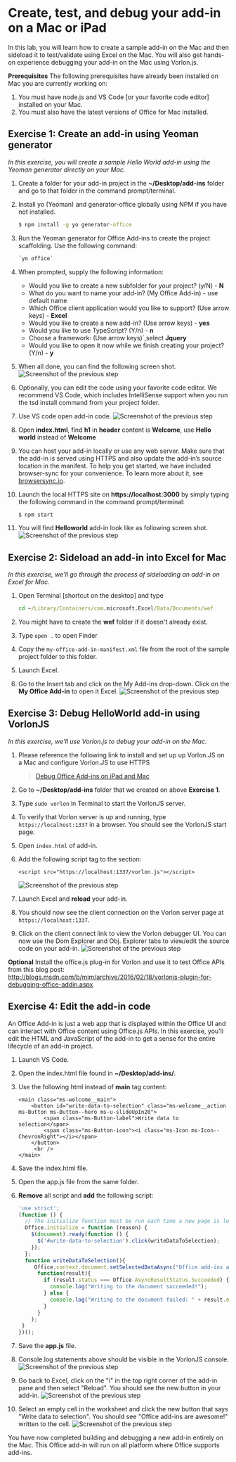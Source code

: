# Create, test, and debug your add-in on a Mac or iPad
In this lab, you will learn how to create a sample add-in on the Mac and then sideload it to test/validate using Excel on the Mac. You will also get hands-on experience debugging your add-in on the Mac using Vorlon.js.

**Prerequisites**
The following prerequisites have already been installed on Mac you are currently working on:
1. You must have node.js and VS Code [or your favorite code editor] installed on your Mac.
2. You must also have the latest versions of Office for Mac installed.

## Exercise 1: Create an add-in using Yeoman generator
*In this exercise, you will create a sample Hello World add-in using the Yeoman generator directly on your Mac.*

1. Create a folder for your add-in project in the **~/Desktop/add-ins** folder and go to that folder in the command prompt/terminal. 
2. Install yo (Yeoman) and generator-office globally using NPM if you have not installed.
	```cmd
	$ npm install -g yo generator-office
	```

3. Run the Yeoman generator for Office Add-ins to create the project scaffolding. Use the following command: 
	```cmd
	`yo office`
	```

4. When prompted, supply the following information:
   * Would you like to create a new subfolder for your project? (y/N) - **N**
   * What do you want to name your add-in? (My Office Add-in) - use default name
   * Which Office client application would you like to support? (Use arrow keys) - **Excel**
   * Would you like to create a new add-in? (Use arrow keys) - **yes**
   * Would you like to use TypeScript? (Y/n) - **n**
   * Choose a framework: (Use arrow keys)`,select **Jquery**
   * Would you like to open it now while we finish creating your project? (Y/n) - **y**

5. When all done, you can find the following screen shot.
	![Screenshot of the previous step](Images/Fig01.png)

6. Optionally, you can edit the code using your favorite code editor. We recommend VS Code, which includes IntelliSense support when you run the tsd install command from your project folder.
7. Use VS code open add-in code.
    ![Screenshot of the previous step](Images/Fig02.png)

8. Open **index.html**, find **h1** in **header** content is **Welcome**, use **Hello world** instead of **Welcome**
9. You can host your add-in locally or use any web server. Make sure that the add-in is served using HTTPS and also update the add-in’s source location in the manifest. To help you get started, we have included browser-sync for your convenience. To learn more about it, see [browsersync.io](https://www.browsersync.io).

10. Launch the local HTTPS site on **https://localhost:3000** by simply typing the following command in the command prompt/terminal:
    ```cmd
	$ npm start
	```
8. You will find **Helloworld** add-in look like as following screen shot.
    ![Screenshot of the previous step](Images/Fig03.png)

## Exercise 2: Sideload an add-in into Excel for Mac
*In this exercise, we'll go through the process of sideloading an add-in on Excel for Mac.*

1. Open Terminal [shortcut on the desktop] and type
	```cmd
	cd ~/Library/Containers/com.microsoft.Excel/Data/Documents/wef
	```

2. You might have to create the **wef** folder if it doesn't already exist.
3. Type `open .` to open Finder
4. Copy the `my-office-add-in-manifest.xml` file from the root of the sample project folder to this folder.
5. Launch Excel.
6. Go to the Insert tab and click on the My Add-ins drop-down. Click on the **My Office Add-in** to open it Excel.
    ![Screenshot of the previous step](Images/Fig04.png)

## Exercise 3: Debug HelloWorld add-in using VorlonJS
*In this exercise, we'll use Vorlon.js to debug your add-in on the Mac.*

1. Please reference the following link to install and set up up Vorlon.JS on a Mac and configure Vorlon.JS to use HTTPS
	> [Debug Office Add-ins on iPad and Mac](https://dev.office.com/docs/add-ins/testing/debug-office-add-ins-on-ipad-and-mac) 

2. Go to **~/Desktop/add-ins** folder that we created on above **Exercise 1**. 
3. Type `sudo vorlon` in Terminal to start the VorlonJS server.
4. To verify that Vorlon server is up and running, type `https://localhost:1337` in a browser. You should see the VorlonJS start page.
5. Open `index.html` of add-in. 
6. Add the following script tag to the <head> section:
	```script
	<script src="https://localhost:1337/vorlon.js"></script> 
	```
    ![Screenshot of the previous step](Images/Fig05.png)

7. Launch Excel and **reload** your add-in.
8. You should now see the client connection on the Vorlon server page at `https://localhost:1337`.
9. Click on the client connect link to view the Vorlon debugger UI. You can now use the Dom Explorer and Obj. Explorer tabs to view/edit the source code on your add-in.
    ![Screenshot of the previous step](Images/Fig06.png)

**Optional**
Install the office.js plug-in for Vorlon and use it to test Office APIs from this blog post: http://blogs.msdn.com/b/mim/archive/2016/02/18/vorlonjs-plugin-for-debugging-office-addin.aspx

## Exercise 4: Edit the add-in code

An Office Add-in is just a web app that is displayed within the Office UI and can interact with Office content using Office.js APIs. In this exercise, you'll edit the HTML and JavaScript of the add-in to get a sense for the entire lifecycle of an add-in project.

1. Launch VS Code.
2. Open the index.html file found in **~/Desktop/add-ins/**. 
3. Use the following html instead of **main** tag content:
	```
	<main class="ms-welcome__main">
	    <button id="write-data-to-selection" class="ms-welcome__action ms-Button ms-Button--hero ms-u-slideUpIn20">
	        <span class="ms-Button-label">Write data to selection</span>
	        <span class="ms-Button-icon"><i class="ms-Icon ms-Icon--ChevronRight"></i></span>
	    </button>
	     <br />
	</main>
	```

4. Save the index.html file.
5. Open the app.js file from the same folder.
6. **Remove** all script and **add** the following script:
 	```js
	'use strict';
	(function () {
	  // The initialize function must be run each time a new page is loaded
	  Office.initialize = function (reason) {
	    $(document).ready(function () {
	      $('#write-data-to-selection').click(writeDataToSelection);
	    });
	  };
	  function writeDataToSelection(){
	     Office.context.document.setSelectedDataAsync("Office add-ins are awesome!",
	      function(result){
	        if (result.status === Office.AsyncResultStatus.Succeeded) {
	          console.log("Writing to the document succeeded!");
	        } else {
	          console.log("Writing to the document failed: " + result.error.message);
	        }
	      }
	    );
	 }
	})();
 	```
 
7. Save the **app.js** file. 
9. Console.log statements above should be visible in the VorlonJS console.
    ![Screenshot of the previous step](Images/Fig07.png)

9. Go back to Excel, click on the "i" in the top right corner of the add-in pane and then select "Reload". You should see the new button in your add-in.
	![Screenshot of the previous step](Images/Fig08.png)

10. Select an empty cell in the worksheet and click the new button that says "Write data to selection". You should see "Office add-ins are awesome!" written to the cell.
	![Screenshot of the previous step](Images/Fig09.png)

You have now completed building and debugging a new add-in entirely on the Mac. This Office add-in will run on all platform where Office supports add-ins.


